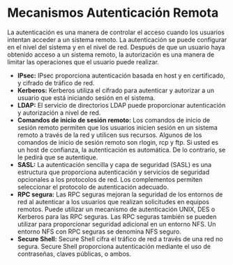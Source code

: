 # Mecanismos Autenticación Remota
La autenticación es una manera de controlar el acceso cuando los usuarios intentan acceder a un sistema remoto. La autenticación se puede configurar en el nivel del sistema y 
en el nivel de red. Después de que un usuario haya obtenido acceso a un sistema remoto, la autorización es una manera de limitar las operaciones que el usuario puede realizar.

* **IPsec:** IPsec proporciona autenticación basada en host y en certificado, y cifrado de tráfico de red.
* **Kerberos:** Kerberos utiliza el cifrado para autenticar y autorizar a un usuario que está iniciando sesión en el sistema.
* **LDAP:** El servicio de directorios LDAP puede proporcionar autenticación y autorización a nivel de red.
* **Comandos de inicio de sesión remoto:** Los comandos de inicio de sesión remoto permiten que los usuarios inicien sesión en un sistema remoto a través de la red y utilicen 
sus recursos. Algunos de los comandos de inicio de sesión remoto son rlogin, rcp y ftp. Si usted es un host de confianza, la autenticación es automática.
De lo contrario, se le pedirá que se autentique.
* **SASL:** La autenticación sencilla y capa de seguridad (SASL) es una estructura que proporciona autenticación y servicios de seguridad opcionales a los protocolos de red. 
Los complementos permiten seleccionar el protocolo de autenticación adecuado.
* **RPC segura:** Las RPC seguras mejoran la seguridad de los entornos de red al autenticar a los usuarios que realizan solicitudes en equipos remotos. 
Puede utilizar un mecanismo de autenticación UNIX, DES o Kerberos para las RPC seguras.
Las RPC seguras también se pueden utilizar para proporcionar seguridad adicional en un entorno NFS. Un entorno NFS con RPC seguras se denomina NFS seguro.
* **Secure Shell:** Secure Shell cifra el tráfico de red a través de una red no segura. Secure Shell proporciona autenticación mediante el uso de contraseñas, 
claves públicas, o ambos.
